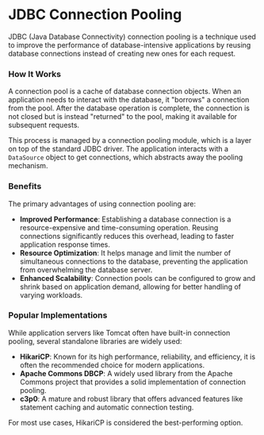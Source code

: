# JDBC Connection Pooling

JDBC (Java Database Connectivity) connection pooling is a technique used to improve the performance of database-intensive applications by reusing database connections instead of creating new ones for each request.

### How It Works

A connection pool is a cache of database connection objects. When an application needs to interact with the database, it "borrows" a connection from the pool. After the database operation is complete, the connection is not closed but is instead "returned" to the pool, making it available for subsequent requests.

This process is managed by a connection pooling module, which is a layer on top of the standard JDBC driver. The application interacts with a `DataSource` object to get connections, which abstracts away the pooling mechanism.

### Benefits

The primary advantages of using connection pooling are:

*   **Improved Performance**: Establishing a database connection is a resource-expensive and time-consuming operation. Reusing connections significantly reduces this overhead, leading to faster application response times.
*   **Resource Optimization**: It helps manage and limit the number of simultaneous connections to the database, preventing the application from overwhelming the database server.
*   **Enhanced Scalability**: Connection pools can be configured to grow and shrink based on application demand, allowing for better handling of varying workloads.

### Popular Implementations

While application servers like Tomcat often have built-in connection pooling, several standalone libraries are widely used:

*   **HikariCP**: Known for its high performance, reliability, and efficiency, it is often the recommended choice for modern applications.
*   **Apache Commons DBCP**: A widely used library from the Apache Commons project that provides a solid implementation of connection pooling.
*   **c3p0**: A mature and robust library that offers advanced features like statement caching and automatic connection testing.

For most use cases, HikariCP is considered the best-performing option.
